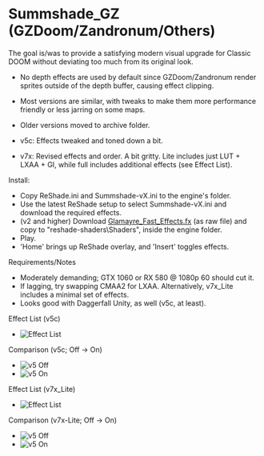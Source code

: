 # Summshade_GZ (GZDoom/Zandronum/Others)
The goal is/was to provide a satisfying modern visual upgrade for Classic DOOM without deviating too much from its original look.

- No depth effects are used by default since GZDoom/Zandronum render sprites outside of the depth buffer, causing effect clipping.
- Most versions are similar, with tweaks to make them more performance friendly or less jarring on some maps.

- Older versions moved to archive folder.

- v5c: Effects tweaked and toned down a bit.
- v7x: Revised effects and order. A bit gritty. Lite includes just LUT + LXAA + GI, while full includes additional effects (see Effect List).

Install:
- Copy ReShade.ini and Summshade-vX.ini to the engine's folder.
- Use the latest ReShade setup to select Summshade-vX.ini and download the required effects.
- (v2 and higher) Download [Glamayre_Fast_Effects.fx](https://github.com/rj200/Glamarye_Fast_Effects_for_ReShade/blob/main/Shaders/Glamayre_Fast_Effects.fx) (as raw file) and copy to "reshade-shaders\Shaders", inside the engine folder.
- Play.
- 'Home' brings up ReShade overlay, and 'Insert' toggles effects.

Requirements/Notes
- Moderately demanding; GTX 1060 or RX 580 @ 1080p 60 should cut it.
- If lagging, try swapping CMAA2 for LXAA. Alternatively, v7x_Lite includes a minimal set of effects.
- Looks good with Daggerfall Unity, as well (v5c, at least).

Effect List (v5c)
- ![Effect List](Images/EffectList_v5c.jpg?raw=true "")

Comparison (v5c; Off -> On)
- ![v5 Off](Images/v5c_Off.jpg?raw=true "")
- ![v5 On](Images/v5c_On.jpg?raw=true "")

Effect List (v7x_Lite)
- ![Effect List](Images/EffectList_v7x-Lite.jpg?raw=true "")

Comparison (v7x-Lite; Off -> On)
- ![v5 Off](Images/v7x-Lite_Off.jpg?raw=true "")
- ![v5 On](Images/v7x-Lite_On.jpg?raw=true "")

